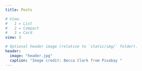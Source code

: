 ```yaml
---
title: Posts

# View.
#   1 = List
#   2 = Compact
#   3 = Card
view: 3

# Optional header image (relative to `static/img/` folder).
header:
  image: "header.jpg"
  caption: "Image credit: Becca Clark from Pixabay "
---
```

